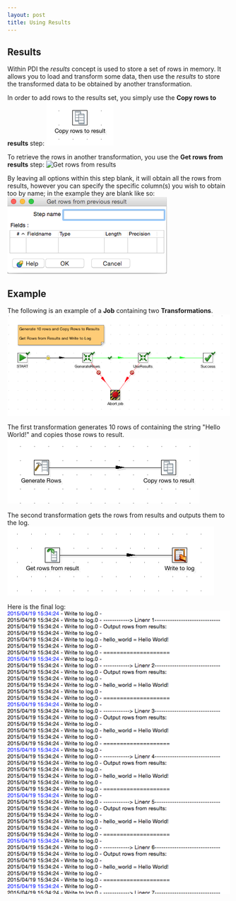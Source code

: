 ```yaml
---
layout: post
title: Using Results
---
```


## Results
Within PDI the *results* concept is used to store a set of rows in memory. It allows you to load and transform some
data, then use the *results* to store the transformed data to be obtained by another transformation.

In order to add rows to the results set, you simply use the **Copy rows to results** step:
![Copy rows to results](../images/Pentaho/copy_rows_result.png)

To retrieve the rows in another transformation, you use the **Get rows from results** step:
![Get rows from results](../images/Pentaho/get_rows_result.png)

By leaving all options within this step blank, it will obtain all the rows from results, however you can specify the
specific column(s) you wish to obtain too by name; in the example they are blank like so:
![Get rows options](../images/Pentaho/get_rows_options.png)

## Example

The following is an example of a **Job** containing two **Transformations**.
![Main Job](../images/Pentaho/pass_between_job.png)

The first transformation generates 10 rows of containing the string "Hello World!" and copies those rows to result.
![Generate rows](../images/Pentaho/generate_rows.png)

The second transformation gets the rows from results and outputs them to the log.
![Get rows log](../images/Pentaho/get_rows_log.png)

Here is the final log:
![Log Output](../images/Pentaho/log_output.png)
